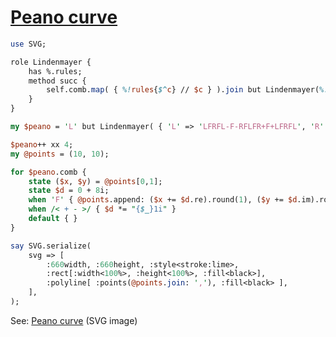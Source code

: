 [1]: https://rosettacode.org/wiki/Peano_curve

# [Peano curve][1]



```perl
use SVG;

role Lindenmayer {
    has %.rules;
    method succ {
        self.comb.map( { %!rules{$^c} // $c } ).join but Lindenmayer(%!rules)
    }
}

my $peano = 'L' but Lindenmayer( { 'L' => 'LFRFL-F-RFLFR+F+LFRFL', 'R' => 'RFLFR+F+LFRFL-F-RFLFR' } );

$peano++ xx 4;
my @points = (10, 10);

for $peano.comb {
    state ($x, $y) = @points[0,1];
    state $d = 0 + 8i;
    when 'F' { @points.append: ($x += $d.re).round(1), ($y += $d.im).round(1) }
    when /< + - >/ { $d *= "{$_}1i" }
    default { }
}

say SVG.serialize(
    svg => [
        :660width, :660height, :style<stroke:lime>,
        :rect[:width<100%>, :height<100%>, :fill<black>],
        :polyline[ :points(@points.join: ','), :fill<black> ],
    ],
);
```


See: [Peano curve](https://github.com/thundergnat/rc/blob/master/img/peano-perl6.svg) (SVG image)
